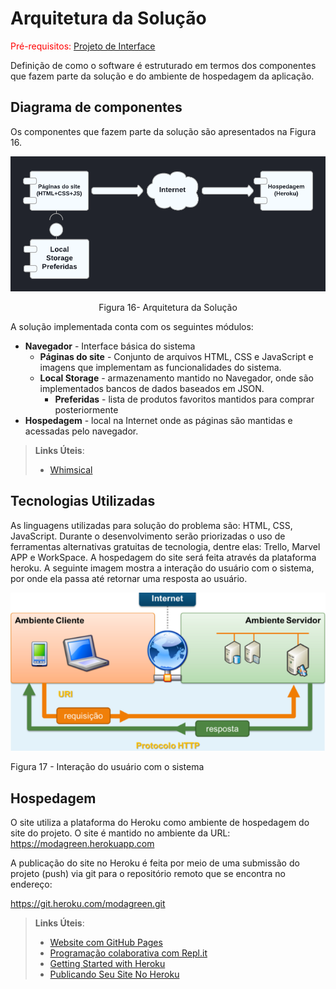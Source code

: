 # Arquitetura da Solução

<span style="color:red">Pré-requisitos: <a href="3-Projeto de Interface.md"> Projeto de Interface</a></span>

Definição de como o software é estruturado em termos dos componentes que fazem parte da solução e do ambiente de hospedagem da aplicação.

## Diagrama de componentes

Os componentes que fazem parte da solução são apresentados na Figura 16.

![Diagrama de Componentes](/docs/img/diagramadecomponentes.png)
<center>Figura 16- Arquitetura da Solução</center>

A solução implementada conta com os seguintes módulos:
- **Navegador** - Interface básica do sistema  
  - **Páginas do site** - Conjunto de arquivos HTML, CSS e JavaScript e imagens que implementam as funcionalidades do sistema.
   - **Local Storage** - armazenamento mantido no Navegador, onde são implementados bancos de dados baseados em JSON.  
     - **Preferidas** - lista de produtos favoritos mantidos para comprar posteriormente 
 - **Hospedagem** - local na Internet onde as páginas são mantidas e acessadas pelo navegador. 

> **Links Úteis**:
>
> - [Whimsical](https://whimsical.com/)

## Tecnologias Utilizadas

As linguagens utilizadas para solução do problema são: HTML, CSS, JavaScript. Durante o desenvolvimento serão priorizadas o uso de ferramentas alternativas gratuitas de tecnologia, dentre elas: Trello, Marvel APP e WorkSpace. A hospedagem do site será feita através da plataforma heroku.
A seguinte imagem mostra a interação do usuário com o sistema, por onde ela passa até retornar uma resposta ao usuário.

![](/docs/img/interaçãodousiario.png)

Figura 17 - Interação do usuário com o sistema

## Hospedagem

O site utiliza a plataforma do Heroku como ambiente de hospedagem do site do projeto. O site é mantido no ambiente da URL: 
https://modagreen.herokuapp.com

A publicação do site no Heroku é feita por meio de uma submissão do projeto (push) via git para o repositório remoto que se encontra no endereço:

https://git.heroku.com/modagreen.git 

> **Links Úteis**:
>
> - [Website com GitHub Pages](https://pages.github.com/)
> - [Programação colaborativa com Repl.it](https://repl.it/)
> - [Getting Started with Heroku](https://devcenter.heroku.com/start)
> - [Publicando Seu Site No Heroku](http://pythonclub.com.br/publicando-seu-hello-world-no-heroku.html)
